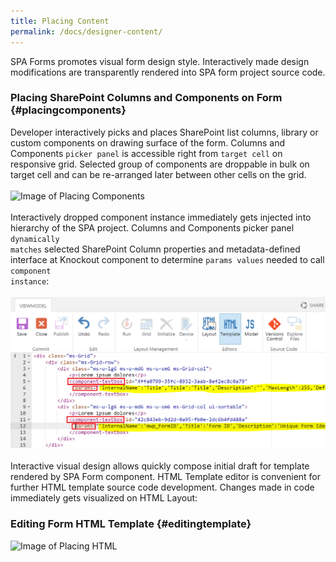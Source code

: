 ```yaml
---
title: Placing Content
permalink: /docs/designer-content/
---
```


SPA Forms promotes visual form design style. Interactively made design modifications are transparently rendered into SPA form project source code.

### Placing SharePoint Columns and Components on Form {#placingcomponents}

Developer interactively picks and places SharePoint list columns, library or custom components on drawing surface of the form. Columns and Components <code>picker panel</code> is accessible right from <code>target cell</code> on responsive grid. Selected group of components are droppable in bulk on target cell and can be re-arranged later between other cells on the grid. 
<br/>
<br/>
![Image of Placing Components](/img/form-placingcomponents2.gif)
<br/>
<br/>
Interactively dropped component instance immediately gets injected into hierarchy of the SPA project. Columns and Components picker panel <code>dynamically matches</code> selected SharePoint Column properties and metadata-defined interface at Knockout component to determine <code>params values</code> needed to call <code>component instance</code>:
<br/>
<br/> 
![Image of Component HTML](/img/form-component-html.png)
<br/>
<br/>
Interactive visual design allows quickly compose initial draft for template rendered by SPA Form component. HTML Template editor is convenient for further HTML template source code development. Changes made in code immediately gets visualized on HTML Layout:  
### Editing Form HTML Template {#editingtemplate}
![Image of Placing HTML](/img/form-placinghtml.gif)

